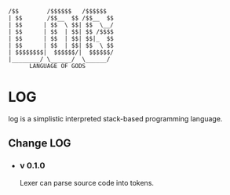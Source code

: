     /$$        /$$$$$$   /$$$$$$ 
    | $$       /$$__  $$ /$$__  $$
    | $$      | $$  \ $$| $$  \__/
    | $$      | $$  | $$| $$ /$$$$
    | $$      | $$  | $$| $$|_  $$
    | $$      | $$  | $$| $$  \ $$
    | $$$$$$$$|  $$$$$$/|  $$$$$$/
    |________/ \______/  \______/ 
          LANGUAGE OF GODS                              

# LOG

log is a simplistic interpreted stack-based programming language.

## Change LOG

- ### v 0.1.0
  Lexer can parse source code into tokens.

